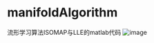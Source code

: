 # manifoldAlgorithm
流形学习算法ISOMAP与LLE的matlab代码
![image](https://github.com/ares5221/cocos-creator-game/blob/master/moneypay/1541139462099.jpg)
